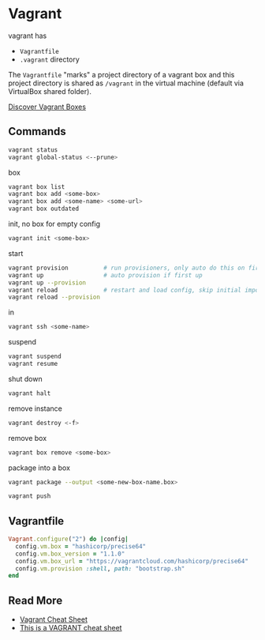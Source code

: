 # Vagrant

vagrant has

* `Vagrantfile`
* `.vagrant` directory

The `Vagrantfile` "marks" a project directory of a vagrant box and this project directory is shared
as `/vagrant` in the virtual machine (default via VirtualBox shared folder).

[Discover Vagrant Boxes](https://app.vagrantup.com/boxes/search)

## Commands

```bash
vagrant status
vagrant global-status <--prune>
```

box

```bash
vagrant box list
vagrant box add <some-box>
vagrant box add <some-name> <some-url>
vagrant box outdated
```

init, no box for empty config

```bash
vagrant init <some-box>
```

start

```bash
vagrant provision          # run provisioners, only auto do this on first up
vagrant up                 # auto provision if first up
vagrant up --provision
vagrant reload             # restart and load config, skip initial import
vagrant reload --provision
```

in

```bash
vagrant ssh <some-name>
```

suspend

```bash
vagrant suspend
vagrant resume
```

shut down

```bash
vagrant halt
```

remove instance

```bash
vagrant destroy <-f>
```

remove box

```bash
vagrant box remove <some-box>
```

package into a box

```bash
vagrant package --output <some-new-box-name.box>
```

```bash
vagrant push
```

## Vagrantfile

```ruby
Vagrant.configure("2") do |config|
  config.vm.box = "hashicorp/precise64"
  config.vm.box_version = "1.1.0"
  config.vm.box_url = "https://vagrantcloud.com/hashicorp/precise64"
  config.vm.provision :shell, path: "bootstrap.sh"
end
```

## Read More

* [Vagrant Cheat Sheet](https://gist.github.com/wpscholar/a49594e2e2b918f4d0c4)
* [This is a VAGRANT cheat sheet](https://gist.github.com/carlessanagustin/69d65ca1110c146598a9)
